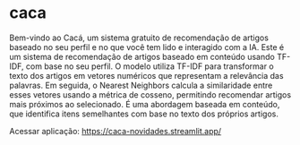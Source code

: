# caca

Bem-vindo ao Cacá, um sistema gratuito de recomendação de artigos baseado no seu perfil e no que você tem lido e interagido com a IA. Este é um sistema de recomendação de artigos baseado em conteúdo usando TF-IDF, com base no seu perfil. 
O modelo utiliza TF-IDF para transformar o texto dos artigos em vetores numéricos que representam a relevância das palavras. Em seguida, o Nearest Neighbors calcula a similaridade entre esses vetores usando a métrica de cosseno, permitindo recomendar artigos mais próximos ao selecionado. É uma abordagem baseada em conteúdo, que identifica itens semelhantes com base no texto dos próprios artigos.

Acessar aplicação: https://caca-novidades.streamlit.app/
